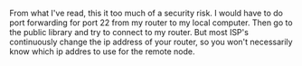From what I've read, this it too much of a security risk.  I would have to do port forwarding for port 22 from my router to my local computer.  Then go to the public library and try to connect to my router.  But most ISP's continuously change the ip address of your router, so you won't necessarily know which ip addres to use for the remote node.

